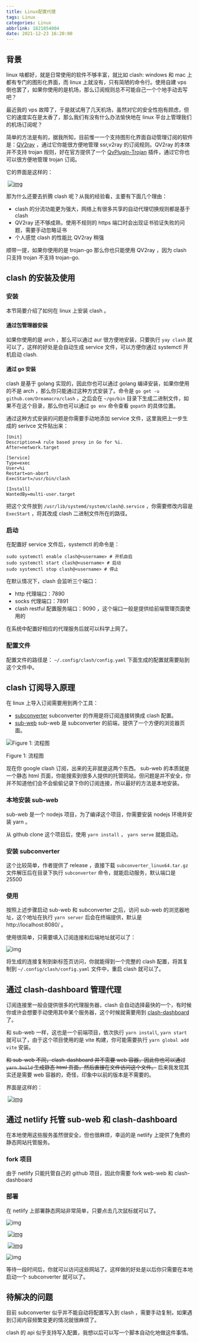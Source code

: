 ```yaml
---
title: Linux配置代理
tags: Linux
categories: Linux
abbrlink: 1821854004
date: 2021-12-23 16:20:00
---
```

## 背景

linux 啥都好，就是日常使用的软件不够丰富，就比如 clash: windows 和 mac 上都有专门的图形化界面，而 linux  上就没有，只有简陋的命令行。使用自建 vps 倒也罢了，如果你使用的是机场，那么订阅规则总不可能自己一个个地手动去写吧？

最近我的 vps 故障了，于是就试用了几天机场，虽然对它的安全性抱有顾虑，但它的速度实在是太香了，那么我们有没有什么办法愉快地在 linux 平台上管理我们的机场订阅呢？

简单的方法是有的，据我所知，目前惟一一个支持图形化界面自动管理订阅的软件是：[QV2ray](https://github.com/Qv2ray/Qv2ray) ，通过它你能很方便地管理 ssr,v2ray 的订阅规则。QV2ray 的本体并不支持 trojan 规则，好在官方提供了一个 [QvPlugin-Trojan](https://github.com/Qv2ray/QvPlugin-Trojan) 插件，通过它你也可以很方便地管理 trojan 订阅。

它的界面是这样的：

​	[ 		![img](https://hsingko.github.io/p/在-linux-上使用-clash-订阅/images/screenshot-30.png) 	](https://hsingko.github.io/p/在-linux-上使用-clash-订阅/images/screenshot-30.png) 



那为什么还要去折腾 clash 呢？从我的经验看，主要有下面几个理由：

- clash 的分流功能更为强大，网络上有很多共享的自动代理切换规则都是基于 clash
- QV2ray 还不够成熟，使用不规则的 https 端口时会出现证书验证失败的问题，需要手动忽略证书
- 个人感觉 clash 的性能比 QV2ray 稍强

顺带一提，如果你使用的是 trojan-go 那么你也只能使用 QV2ray ，因为 clash 只支持 trojan 不支持 trojan-go.

## clash 的安装及使用

### 安装

本节简要介绍了如何在 linux 上安装 clash 。

#### 通过包管理器安装

如果你使用的是 arch ，那么可以通过 aur 很方便地安装，只要执行 `yay clash` 就可以了，这样的好处是会自动生成 service 文件，可以方便你通过 systemctl 开机启动 clash.

#### 通过 go 安装

clash 是基于 golang 实现的，因此你也可以通过 golang 编译安装，如果你使用的不是 arch ，那么你只能通过这种方式安装了。命令是 `go get -u github.com/Dreamacro/clash` ，之后会在 `~/go/bin` 目录下生成二进制文件，如果不在这个目录，那么你也可以通过 `go env` 命令查看 `gopath` 的具体位置。

通过这种方式安装的问题是你需要手动地添加 service 文件，这里我把上一步生成的 serivce 文件贴出来：

```service
[Unit]
Description=A rule based proxy in Go for %i.
After=network.target

[Service]
Type=exec
User=%i
Restart=on-abort
ExecStart=/usr/bin/clash

[Install]
WantedBy=multi-user.target
```

把这个文件放到 `/usr/lib/systemd/system/clash@.service` ，你需要修改内容是 `ExecStart` ，将其改成 clash 二进制文件所在的路径。

### 启动

在配置好 service 文件后，systemctl 的命令是：

```shell
sudo systemctl enable clash@<username> # 开机自启
sudo systemctl start clash@<username> # 启动
sudo systemctl stop clash@<username> # 停止
```

在默认情况下，clash 会监听三个端口：

- http 代理端口：7890
- socks 代理端口：7891
- clash restful 配置服务端口：9090 ，这个端口一般是提供给前端管理页面使用的

在系统中配置好相应的代理服务后就可以科学上网了。

### 配置文件

配置文件的路径是： `~/.config/clash/config.yaml` 下面生成的配置就需要贴到这个文件中。

## clash 订阅导入原理

在 linux 上导入订阅需要用到两个工具：

- [subconverter](https://github.com/tindy2013/subconverter) subconverter 的作用是将订阅连接转换成 clash 配置。
- [sub-web](https://github.com/MSKNET/sub-web) sub-web 是 subconverter 的前端，提供了一个方便的浏览器页面。

![Figure 1: 流程图](https://hsingko.github.io/p/在-linux-上使用-clash-订阅/images/screenshot-31.png)

Figure 1: 流程图

现在你 google clash 订阅，出来的无非就是这两个东西。 sub-web 的本质就是一个静态 html 页面，你能搜索到很多人提供的托管网站，但问题是并不安全，你并不知道他们会不会偷偷记录下你的订阅连接，所以最好的方法是本地安装。

### 本地安装 sub-web

sub-web 是一个 nodejs 项目，为了编译这个项目，你需要安装 nodejs 环境并安装 yarn 。

从 github clone 这个项目后，使用 `yarn install` ， `yarn serve` 就能启动。

### 安装 subconverter

这个比较简单，作者提供了 release ，直接下载 `subconverter_linux64.tar.gz` 文件解压后在目录下执行 `subconverter` 命令，就能启动服务，默认端口是 25500

### 使用

按照上述步骤启动 sub-web 和 subconverter 之后，访问 sub-web 的浏览器地址，这个地址在执行 `yarn server` 后会在终端提供，默认是 http://localhost:8080/ 。

使用很简单，只需要填入订阅连接和后端地址就可以了：

![img](https://hsingko.github.io/p/在-linux-上使用-clash-订阅/images/screenshot-32.png)

将生成的连接复制到新标签页访问，你就能得到一个完整的 clash 配置，将其复制到 `~/.config/clash/config.yaml` 文件中，重启 clash 就可以了。

## 通过 clash-dashboard 管理代理

订阅连接里一般会提供很多的代理服务器，clash 会自动选择最快的一个，有时候你或许会想要手动使用其中某个服务器，这个时候就需要用到 [clash-dashboard](https://github.com/Dreamacro/clash-dashboard) 了。

和 sub-web 一样，这也是一个前端项目，依次执行 `yarn install`, `yarn start` 就可以了，由于这个项目使用的是 vite 构建，你可能需要执行 `yarn global add vite` 安装。

~~和 sub-web 不同，clash-dashboard 并不需要 web 容器，因此你也可以通过 `yarn build` 生成静态 html 页面，然后直接在文件访问这个文件。~~ 后来我发现其实还是需要 web 容器的，奇怪，印象中以前的版本是不需要的。

界面是这样的：

​	[ 		![img](https://hsingko.github.io/p/在-linux-上使用-clash-订阅/images/screenshot-34.png) 	](https://hsingko.github.io/p/在-linux-上使用-clash-订阅/images/screenshot-34.png) 



## 通过 netlify 托管 sub-web 和 clash-dashboard

在本地使用这些服务虽然很安全，但也很麻烦，幸运的是 netlify 上提供了免费的静态网站托管服务。

### fork 项目

由于 netlify 只能托管自己的 github 项目，因此你需要 fork web-web 和 clash-dashboard

### 部署

在 netlify 上部署静态网站非常简单，只要点击几次鼠标就可以了。

![img](https://hsingko.github.io/p/在-linux-上使用-clash-订阅/images/screenshot-35.png)



​	[ 		![img](https://hsingko.github.io/p/在-linux-上使用-clash-订阅/images/screenshot-36.png) 	](https://hsingko.github.io/p/在-linux-上使用-clash-订阅/images/screenshot-36.png) 

​	[ 		![img](https://hsingko.github.io/p/在-linux-上使用-clash-订阅/images/screenshot-37.png) 	](https://hsingko.github.io/p/在-linux-上使用-clash-订阅/images/screenshot-37.png) 



![img](https://hsingko.github.io/p/在-linux-上使用-clash-订阅/images/screenshot-38.png)

等待一段时间后，你就可以访问这些网站了。这样做的好处是以后你只需要在本地启动一个 subconverter 就可以了。

## 待解决的问题

目前 subconverter 似乎并不能自动将配置写入到 clash ，需要手动复制，如果遇到订阅内容频繁变更的情况就很麻烦了。

clash 的 api 似乎支持写入配置，我想以后可以写一个脚本自动化地做这件事情。